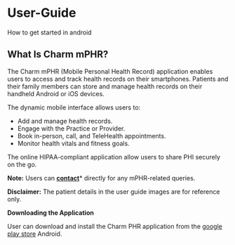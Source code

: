 # User-Guide
How to get started in android
## What Is Charm mPHR? <br>
The Charm mPHR (Mobile Personal Health Record) application enables users to access and track health records on their smartphones. Patients and their family members can store and manage health records on their handheld Android or iOS devices. <br>


The dynamic mobile interface allows users to: <br>

* Add and manage health records. <br>
* Engage with the Practice or Provider. <br>
* Book in-person, call, and TeleHealth appointments. <br>
* Monitor health vitals and fitness goals. <br>

The online HIPAA-compliant application allow users to share PHI securely on the go. <br>

**Note:** Users can **[contact](https://support@charmhealth.com)*** directly for any mPHR-related queries. <br>

**Disclaimer:**  The patient details in the user guide images are for reference only. <br>

**Downloading the Application** <br>

 User can download and install the Charm PHR application from the [google play store](https://www.play.google.com) Android. <br>

 


